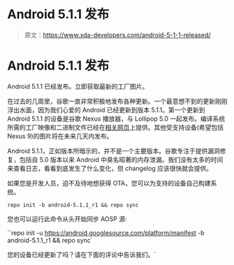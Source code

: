 # Android 5.1.1 发布

> 原文：<https://www.xda-developers.com/android-5-1-1-released/>

# Android 5.1.1 发布

Android 5.1.1 已经发布。立即获取最新的工厂图片。

在过去的几周里，谷歌一直非常积极地发布各种更新。一个最意想不到的更新刚刚浮出水面，因为我们心爱的 Android 已经更新到版本 5.1.1。第一个更新到 Android 5.1.1 的设备是谷歌 Nexus 播放器，与 Lollipop 5.0 一起发布。编译系统所需的工厂映像和二进制文件已经在[相关网页](https://developers.google.com/android/nexus/images)上提供。其他受支持设备(希望包括 Nexus 9)的图片将在未来几天内发布。

Android 5.1.1，正如版本所暗示的，并不是一个主要版本。谷歌专注于提供漏洞修复，包括自 5.0 版本以来 Android 中臭名昭著的内存泄漏。我们没有太多的时间来查看日志，看看到底发生了什么变化，但 changelog 应该很快就会提供。

如果您是开发人员，迫不及待地想获得 OTA，您可以为支持的设备自己构建系统。

`repo init -b android-5.1.1_r1 && repo sync`

您也可以运行此命令从头开始同步 AOSP 源:

 ``repo init -u https://android.googlesource.com/platform/manifest -b android-5.1.1_r1 && repo sync`

您的设备已经更新了吗？请在下面的评论中告诉我们。`
